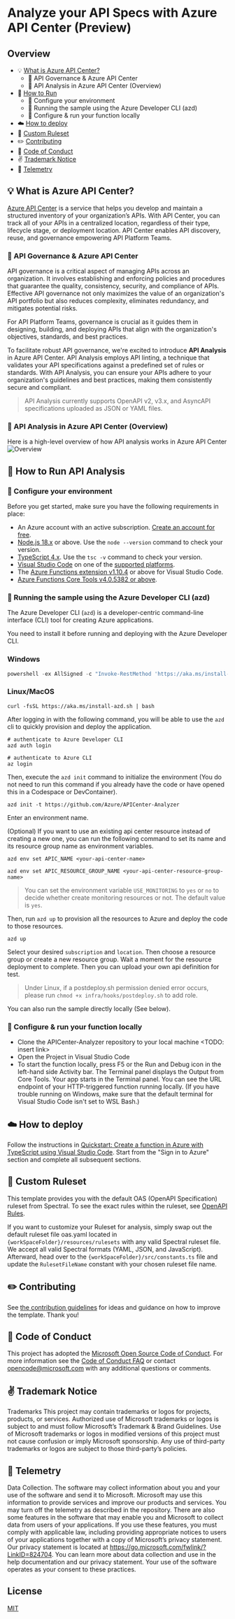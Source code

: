 # Analyze your API Specs with Azure API Center (Preview)

## Overview

- 💡 [What is Azure API Center?](./#-what-is-azure-api-center)
  - 💼 API Governance & Azure API Center
  - 💼 API Analysis in Azure API Center (Overview)
- 🚀 [How to Run](./#-how-to-run-api-analysis)
  - 🔧 Configure your environment
  - 🔧 Running the sample using the Azure Developer CLI (azd)
  - 🔧 Configure & run your function locally
- ☁️ [How to deploy](./#-how-to-deploy)
- 📄 [Custom Ruleset](./#-custom-ruleset)
- ✏️ [Contributing](./#-contributing)
- 📖 [Code of Conduct](./#-code-of-conduct)
- ✌️ [Trademark Notice](./#-trademark-notice)
- 🔎 [Telemetry](./#-telemetry)

## 💡 What is Azure API Center?

[Azure API Center](https://learn.microsoft.com/en-us/azure/api-center/overview) is a service that helps you develop and maintain a structured inventory of your organization’s APIs. With API Center, you can track all of your APIs in a centralized location, regardless of their type, lifecycle stage, or deployment location. API Center enables API discovery, reuse, and governance empowering API Platform Teams.

### 💼 API Governance & Azure API Center

API governance is a critical aspect of managing APIs across an organization. It involves establishing and enforcing policies and procedures that guarantee the quality, consistency, security, and compliance of APIs. Effective API governance not only maximizes the value of an organization's API portfolio but also reduces complexity, eliminates redundancy, and mitigates potential risks.

For API Platform Teams, governance is crucial as it guides them in designing, building, and deploying APIs that align with the organization's objectives, standards, and best practices.

To facilitate robust API governance, we're excited to introduce **API Analysis** in Azure API Center. API Analysis employs API linting, a technique that validates your API specifications against a predefined set of rules or standards. With API Analysis, you can ensure your APIs adhere to your organization's guidelines and best practices, making them consistently secure and compliant.

> API Analysis currently supports OpenAPI v2, v3.x, and AsyncAPI specifications uploaded as JSON or YAML files.

### 💼 API Analysis in Azure API Center (Overview)

Here is a high-level overview of how API analysis works in Azure API Center
![Overview](./images/overview.png)

## 🚀 How to Run API Analysis

### 🔧 Configure your environment

Before you get started, make sure you have the following requirements in place:

- An Azure account with an active subscription. [Create an account for free](https://azure.microsoft.com/free/?ref=microsoft.com&utm_source=microsoft.com&utm_medium=docs&utm_campaign=visualstudio).
- [Node.js 18.x](https://nodejs.org/en/download/releases/) or above. Use the `node --version` command to check your version.
- [TypeScript 4.x](https://www.typescriptlang.org/). Use the `tsc -v` command to check your version.
- [Visual Studio Code](https://code.visualstudio.com/) on one of the [supported platforms](https://code.visualstudio.com/docs/supporting/requirements#_platforms).
- The [Azure Functions extension v1.10.4](https://marketplace.visualstudio.com/items?itemName=ms-azuretools.vscode-azurefunctions) or above for Visual Studio Code.
- [Azure Functions Core Tools v4.0.5382 or above](https://learn.microsoft.com/en-us/azure/azure-functions/functions-run-local?tabs=windows%2Cisolated-process%2Cnode-v4%2Cpython-v2%2Chttp-trigger%2Ccontainer-apps&pivots=programming-language-typescript#install-the-azure-functions-core-tools).

### 🔧 Running the sample using the Azure Developer CLI (azd)

The Azure Developer CLI (`azd`) is a developer-centric command-line interface (CLI) tool for creating Azure applications.

You need to install it before running and deploying with the Azure Developer CLI.

### Windows

```powershell
powershell -ex AllSigned -c "Invoke-RestMethod 'https://aka.ms/install-azd.ps1' | Invoke-Expression"
```

### Linux/MacOS

```
curl -fsSL https://aka.ms/install-azd.sh | bash
```

After logging in with the following command, you will be able to use the `azd` cli to quickly provision and deploy the application.

```
# authenticate to Azure Developer CLI
azd auth login

# authenticate to Azure CLI
az login
```

Then, execute the `azd init` command to initialize the environment (You do not need to run this command if you already have the code or have opened this in a Codespace or DevContainer).
```
azd init -t https://github.com/Azure/APICenter-Analyzer
```
Enter an environment name.

(Optional) If you want to use an existing api center resource instead of creating a new one, you can run the following command to set its name and its resource group name as environment variables.
```
azd env set APIC_NAME <your-api-center-name>

azd env set APIC_RESOURCE_GROUP_NAME <your-api-center-resource-group-name>
```
>You can set the environment variable `USE_MONITORING` to `yes` or `no` to decide whether create monitoring resources or not. The default value is `yes`.

Then, run `azd up` to provision all the resources to Azure and deploy the code to those resources.
```
azd up
```

Select your desired `subscription` and `location`. Then choose a resource group or create a new resource group. Wait a moment for the resource deployment to complete. Then you can upload your own api definition for test.

> Under Linux, if a postdeploy.sh permission denied error occurs, please run `chmod +x infra/hooks/postdeploy.sh` to add role.

You can also run the sample directly locally (See below).

### 🔧 Configure & run your function locally

- Clone the APICenter-Analyzer repository to your local machine <TODO: insert link>
- Open the Project in Visual Studio Code
- To start the function locally, press F5 or the Run and Debug icon in the left-hand side Activity bar. The Terminal panel displays the Output from Core Tools. Your app starts in the Terminal panel. You can see the URL endpoint of your HTTP-triggered function running locally. (If you have trouble running on Windows, make sure that the default terminal for Visual Studio Code isn't set to WSL Bash.)

## ☁️ How to deploy

Follow the instructions in [Quickstart: Create a function in Azure with TypeScript using Visual Studio Code](https://learn.microsoft.com/en-us/azure/azure-functions/create-first-function-vs-code-typescript?pivots=nodejs-model-v4#sign-in-to-azure). Start from the "Sign in to Azure" section and complete all subsequent sections.

## 📄 Custom Ruleset

This template provides you with the default OAS (OpenAPI Specification) ruleset from Spectral. To see the exact rules within the ruleset, see [OpenAPI Rules](https://docs.stoplight.io/docs/spectral/4dec24461f3af-open-api-rules).

If you want to customize your Ruleset for analysis, simply swap out the default ruleset file oas.yaml located in `{workSpaceFolder}/resources/rulesets` with any valid Spectral ruleset file. We accept all valid Spectral formats (YAML, JSON, and JavaScript). Afterward, head over to the `{workSpaceFolder}/src/constants.ts` file and update the `RulesetFileName` constant with your chosen ruleset file name.

## ✏️ Contributing

See [the contribution guidelines](CONTRIBUTING.md) for ideas and guidance on how to improve the template. Thank you!

## 📖 Code of Conduct

This project has adopted the [Microsoft Open Source Code of Conduct](https://opensource.microsoft.com/codeofconduct/). For more information see the [Code of Conduct FAQ](https://opensource.microsoft.com/codeofconduct/faq/) or contact [opencode@microsoft.com](mailto:opencode@microsoft.com) with any additional questions or comments.

## ✌️ Trademark Notice

Trademarks This project may contain trademarks or logos for projects, products, or services. Authorized use of Microsoft trademarks or logos is subject to and must follow Microsoft’s Trademark & Brand Guidelines. Use of Microsoft trademarks or logos in modified versions of this project must not cause confusion or imply Microsoft sponsorship. Any use of third-party trademarks or logos are subject to those third-party’s policies.

## 🔎 Telemetry

Data Collection. The software may collect information about you and your use of the software and send it to Microsoft. Microsoft may use this information to provide services and improve our products and services. You may turn off the telemetry as described in the repository. There are also some features in the software that may enable you and Microsoft to collect data from users of your applications. If you use these features, you must comply with applicable law, including providing appropriate notices to users of your applications together with a copy of Microsoft’s privacy statement. Our privacy statement is located at https://go.microsoft.com/fwlink/?LinkID=824704. You can learn more about data collection and use in the help documentation and our privacy statement. Your use of the software operates as your consent to these practices.

## License

[MIT](LICENSE.txt)
